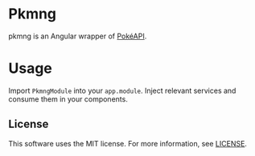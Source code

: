# Pkmng

pkmng is an Angular wrapper of [PokéAPI](https://pokeapi.co/).

# Usage

Import `PkmngModule` into your `app.module`. Inject relevant services and consume them in your components.

## License

This software uses the MIT license. For more information, see [LICENSE](https://github.com/MBDesu/pkmng/blob/main/LICENSE).
